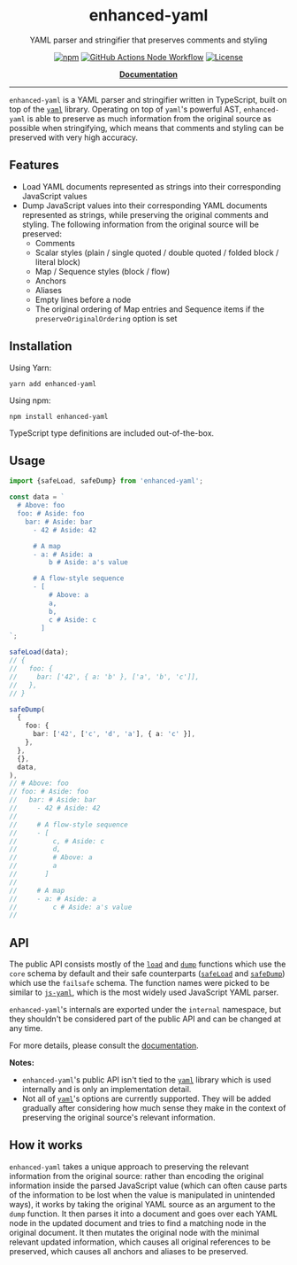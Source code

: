 <h1 align="center">enhanced-yaml</h1>

<p align="center">
  YAML parser and stringifier that preserves comments and styling
</p>

<p align="center">
  <a href="https://www.npmjs.com/package/enhanced-yaml"><img alt="npm" src="https://img.shields.io/npm/v/enhanced-yaml"></a>
  <a href="https://github.com/paul-soporan/enhanced-yaml/actions?query=workflow%3ANode"><img alt="GitHub Actions Node Workflow" src="https://github.com/paul-soporan/enhanced-yaml/workflows/Node/badge.svg"></a>
  <a href="https://github.com/paul-soporan/enhanced-yaml/blob/main/LICENSE"><img alt="License" src="https://img.shields.io/npm/l/enhanced-yaml"></a>
</p>

<p align="center">
  <a href="https://enhanced-yaml.netlify.app/"><b>Documentation</b></a>
</p>

---

`enhanced-yaml` is a YAML parser and stringifier written in TypeScript, built on top of the [`yaml`](https://github.com/eemeli/yaml) library. Operating on top of `yaml`'s powerful AST, `enhanced-yaml` is able to preserve as much information from the original source as possible when stringifying, which means that comments and styling can be preserved with very high accuracy.

## Features

- Load YAML documents represented as strings into their corresponding JavaScript values
- Dump JavaScript values into their corresponding YAML documents represented as strings, while preserving the original comments and styling. The following information from the original source will be preserved:
  - Comments
  - Scalar styles (plain / single quoted / double quoted / folded block / literal block)
  - Map / Sequence styles (block / flow)
  - Anchors
  - Aliases
  - Empty lines before a node
  - The original ordering of Map entries and Sequence items if the `preserveOriginalOrdering` option is set

## Installation

Using Yarn:

`yarn add enhanced-yaml`

Using npm:

`npm install enhanced-yaml`

TypeScript type definitions are included out-of-the-box.

## Usage

```ts
import {safeLoad, safeDump} from 'enhanced-yaml';

const data = `
  # Above: foo
  foo: # Aside: foo
    bar: # Aside: bar
      - 42 # Aside: 42

      # A map
      - a: # Aside: a
          b # Aside: a's value

      # A flow-style sequence
      - [
          # Above: a
          a,
          b,
          c # Aside: c
        ]
`;

safeLoad(data);
// {
//   foo: {
//     bar: ['42', { a: 'b' }, ['a', 'b', 'c']],
//   },
// }

safeDump(
  {
    foo: {
      bar: ['42', ['c', 'd', 'a'], { a: 'c' }],
    },
  },
  {},
  data,
),
// # Above: foo
// foo: # Aside: foo
//   bar: # Aside: bar
//     - 42 # Aside: 42
//
//     # A flow-style sequence
//     - [
//         c, # Aside: c
//         d,
//         # Above: a
//         a
//       ]
//
//     # A map
//     - a: # Aside: a
//         c # Aside: a's value
//
```

## API

The public API consists mostly of the [`load`](https://enhanced-yaml.netlify.app/globals.html#load) and [`dump`](https://enhanced-yaml.netlify.app/globals.html#dump) functions which use the `core` schema by default and their safe counterparts ([`safeLoad`](https://enhanced-yaml.netlify.app/globals.html#safeload) and [`safeDump`](https://enhanced-yaml.netlify.app/globals.html#safedump)) which use the `failsafe` schema.
The function names were picked to be similar to [`js-yaml`](https://github.com/nodeca/js-yaml), which is the most widely used JavaScript YAML parser.

`enhanced-yaml`'s internals are exported under the `internal` namespace, but they shouldn't be considered part of the public API and can be changed at any time.

For more details, please consult the [documentation](https://enhanced-yaml.netlify.app/).

**Notes:**

- `enhanced-yaml`'s public API isn't tied to the [`yaml`](https://github.com/eemeli/yaml) library which is used internally and is only an implementation detail.
- Not all of [`yaml`](https://github.com/eemeli/yaml)'s options are currently supported. They will be added gradually after considering how much sense they make in the context of preserving the original source's relevant information.

## How it works

`enhanced-yaml` takes a unique approach to preserving the relevant information from the original source: rather than encoding the original information inside the parsed JavaScript value (which can often cause parts of the information to be lost when the value is manipulated in unintended ways), it works by taking the original YAML source as an argument to the `dump` function. It then parses it into a document and goes over each YAML node in the updated document and tries to find a matching node in the original document. It then mutates the original node with the minimal relevant updated information, which causes all original references to be preserved, which causes all anchors and aliases to be preserved.
